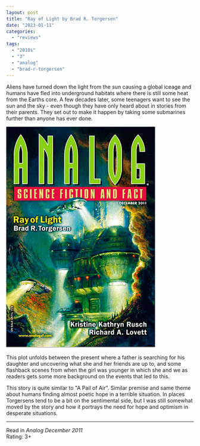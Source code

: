 ```yaml
---
layout: post
title: "Ray of Light by Brad R. Torgersen"
date: "2023-01-11"
categories:
  - "reviews"
tags:
  - "2010s"
  - "3"
  - "analog"
  - "brad-r-torgersen"
---
```


Aliens have turned down the light from the sun causing a global iceage and humans have fled into underground habitats where there is still some heat from the Earths core. A few decades later, some teenagers want to see the sun and the sky - even though they have only heard about in stories from their parents. They set out to make it happen by taking some submarines further than anyone has ever done.

![](/assets/images/nlgscncfch2011.jpg)

This plot unfolds between the present where a father is searching for his daughter and uncovering what she and her friends are up to, and some flashback scenes from when the girl was younger in which she and we as readers gets some more background on the events that led to this.

This story is quite similar to "A Pail of Air". Similar premise and same theme about humans finding almost poetic hope in a terrible situation. In places Torgersens tend to be a bit on the sentimental side, but I was still somewhat moved by the story and how it portrays the need for hope and optimism in desperate situations.

* * *

Read in _Analog December 2011_\
Rating: 3+
